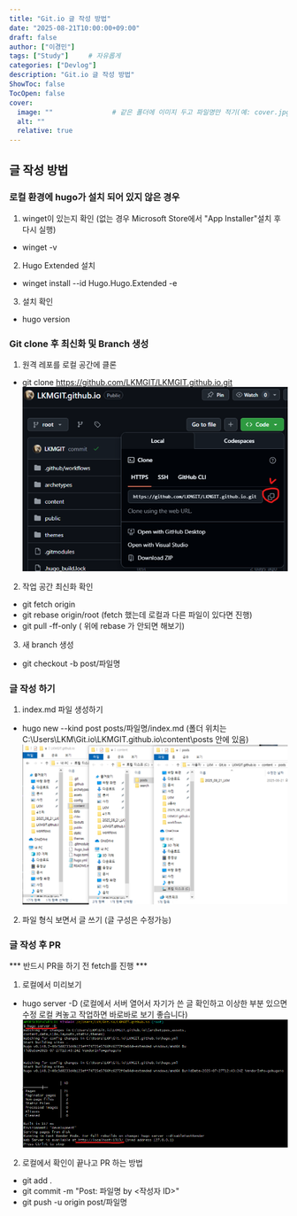 ```yaml
---
title: "Git.io 글 작성 방법"
date: "2025-08-21T10:00:00+09:00"
draft: false              
author: ["이경민"]     
tags: ["Study"]     # 자유롭게
categories: ["Devlog"]
description: "Git.io 글 작성 방법"
ShowToc: false
TocOpen: false
cover:
  image: ""               # 같은 폴더에 이미지 두고 파일명만 적기(예: cover.jpg)
  alt: ""
  relative: true
---
```

<!--more-->
## 글 작성 방법

### 로컬 환경에 hugo가 설치 되어 있지 않은 경우
1. winget이 있는지 확인 (없는 경우 Microsoft Store에서 "App Installer"설치 후 다시 실행)
- winget -v
2. Hugo Extended 설치
- winget install --id Hugo.Hugo.Extended -e
3. 설치 확인
- hugo version

### Git clone 후 최신화 및 Branch 생성
1. 원격 레포를 로컬 공간에 클론
- git clone https://github.com/LKMGIT/LKMGIT.github.io.git
![git clone 결과 화면](git.png)  
2. 작업 공간 최신화 확인
- git fetch origin
- git rebase origin/root (fetch 했는데 로컬과 다른 파일이 있다면 진행)
- git pull -ff-only ( 위에 rebase 가 안되면 해보기)
3. 새 branch 생성
- git checkout -b post/파일명 

### 글 작성 하기 
1. index.md 파일 생성하기
- hugo new --kind post posts/파일명/index.md (폴더 위치는 C:\Users\LKM\Git.io\LKMGIT.github.io\content\posts 안에 있음)
![index.md위치](local.png)
2. 파일 형식 보면서 글 쓰기 (글 구성은 수정가능)

### 글 작성 후 PR
*** 반드시 PR을 하기 전 fetch를 진행 ***
1. 로컬에서 미리보기 
- hugo server -D (로컬에서 서버 열어서 자기가 쓴 글 확인하고 이상한 부분 있으면 수정 로컬 켜놓고 작업하면 바로바로 보기 좋습니다)
![hugo서버열기](hugoserver.png)
2. 로컬에서 확인이 끝나고 PR 하는 방법 
- git add .
- git commit -m "Post: 파일명 by <작성자 ID>"
- git push -u origin post/파일명
